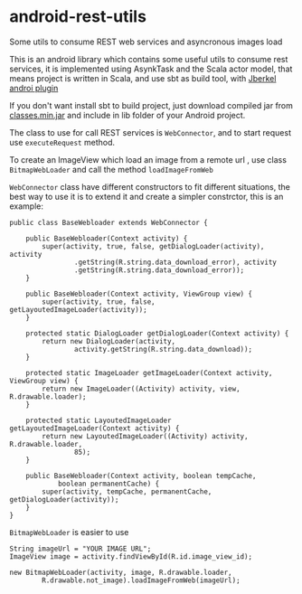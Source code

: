 android-rest-utils
==================

Some utils to consume REST web services and asyncronous images load

This is an android library which contains some useful utils to
consume rest services, it is implemented using AsynkTask and 
the Scala actor model, that means project is written in Scala,
and use sbt as build tool, with [Jberkel androi plugin](https://github.com/jberkel/android-plugin)

If you don't want install sbt to build project, just download compiled jar from [classes.min.jar](https://www.dropbox.com/s/602m9g6emcr0y6s/classes.min.jar)
and include in lib folder of your Android project.

The class to use for call REST services is `WebConnector`, and to start request use `executeRequest` method.

To create an ImageView which load an image from a remote url , use class `BitmapWebLoader` and call the method `loadImageFromWeb`

`WebConnector` class have different constructors to fit different situations,
the best way to use it is to extend it and create a simpler constrctor, this is an example:

    public class BaseWebloader extends WebConnector {

        public BaseWebloader(Context activity) {
            super(activity, true, false, getDialogLoader(activity), activity
                    .getString(R.string.data_download_error), activity
                    .getString(R.string.data_download_error));
        }
    
        public BaseWebloader(Context activity, ViewGroup view) {
            super(activity, true, false, getLayoutedImageLoader(activity));
        }
    
        protected static DialogLoader getDialogLoader(Context activity) {
            return new DialogLoader(activity,
                    activity.getString(R.string.data_download));
        }
    
        protected static ImageLoader getImageLoader(Context activity, ViewGroup view) {
            return new ImageLoader((Activity) activity, view, R.drawable.loader);
        }
    
        protected static LayoutedImageLoader getLayoutedImageLoader(Context activity) {
            return new LayoutedImageLoader((Activity) activity, R.drawable.loader,
                    85);
        }
    
        public BaseWebloader(Context activity, boolean tempCache,
                boolean permanentCache) {
            super(activity, tempCache, permanentCache, getDialogLoader(activity));
        }
    }

`BitmapWebLoader` is easier to use 
    
    String imageUrl = "YOUR IMAGE URL";
    ImageView image = activity.findViewById(R.id.image_view_id);

    new BitmapWebLoader(activity, image, R.drawable.loader,
            R.drawable.not_image).loadImageFromWeb(imageUrl);
